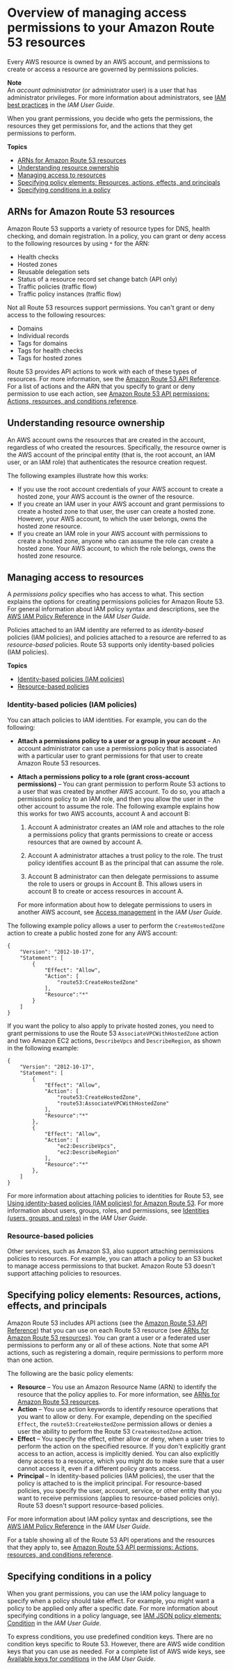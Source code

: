 # Overview of managing access permissions to your Amazon Route 53 resources<a name="access-control-overview"></a>

Every AWS resource is owned by an AWS account, and permissions to create or access a resource are governed by permissions policies\.

**Note**  
An *account administrator* \(or administrator user\) is a user that has administrator privileges\. For more information about administrators, see [IAM best practices](https://docs.aws.amazon.com/IAM/latest/UserGuide/best-practices.html) in the *IAM User Guide*\.

When you grant permissions, you decide who gets the permissions, the resources they get permissions for, and the actions that they get permissions to perform\.

**Topics**
+ [ARNs for Amazon Route 53 resources](#access-control-resources)
+ [Understanding resource ownership](#access-control-owner)
+ [Managing access to resources](#access-control-manage-access-intro)
+ [Specifying policy elements: Resources, actions, effects, and principals](#access-control-specify-r53-actions)
+ [Specifying conditions in a policy](#specifying-conditions)

## ARNs for Amazon Route 53 resources<a name="access-control-resources"></a>

Amazon Route 53 supports a variety of resource types for DNS, health checking, and domain registration\. In a policy, you can grant or deny access to the following resources by using `*` for the ARN:
+ Health checks
+ Hosted zones
+ Reusable delegation sets
+ Status of a resource record set change batch \(API only\)
+ Traffic policies \(traffic flow\)
+ Traffic policy instances \(traffic flow\)

Not all Route 53 resources support permissions\. You can't grant or deny access to the following resources:
+ Domains
+ Individual records
+ Tags for domains
+ Tags for health checks
+ Tags for hosted zones

Route 53 provides API actions to work with each of these types of resources\. For more information, see the [Amazon Route 53 API Reference](https://docs.aws.amazon.com/Route53/latest/APIReference/)\. For a list of actions and the ARN that you specify to grant or deny permission to use each action, see [Amazon Route 53 API permissions: Actions, resources, and conditions reference](r53-api-permissions-ref.md)\.

## Understanding resource ownership<a name="access-control-owner"></a>

An AWS account owns the resources that are created in the account, regardless of who created the resources\. Specifically, the resource owner is the AWS account of the principal entity \(that is, the root account, an IAM user, or an IAM role\) that authenticates the resource creation request\. 

The following examples illustrate how this works:
+ If you use the root account credentials of your AWS account to create a hosted zone, your AWS account is the owner of the resource\.
+ If you create an IAM user in your AWS account and grant permissions to create a hosted zone to that user, the user can create a hosted zone\. However, your AWS account, to which the user belongs, owns the hosted zone resource\.
+ If you create an IAM role in your AWS account with permissions to create a hosted zone, anyone who can assume the role can create a hosted zone\. Your AWS account, to which the role belongs, owns the hosted zone resource\.

## Managing access to resources<a name="access-control-manage-access-intro"></a>

A *permissions policy* specifies who has access to what\. This section explains the options for creating permissions policies for Amazon Route 53\. For general information about IAM policy syntax and descriptions, see the [AWS IAM Policy Reference](https://docs.aws.amazon.com/IAM/latest/UserGuide/reference_policies.html) in the *IAM User Guide*\.

Policies attached to an IAM identity are referred to as *identity\-based* policies \(IAM policies\), and policies attached to a resource are referred to as *resource\-based* policies\. Route 53 supports only identity\-based policies \(IAM policies\)\.

**Topics**
+ [Identity\-based policies \(IAM policies\)](#access-control-manage-access-intro-iam-policies)
+ [Resource\-based policies](#access-control-manage-access-intro-resource-policies)

### Identity\-based policies \(IAM policies\)<a name="access-control-manage-access-intro-iam-policies"></a>

You can attach policies to IAM identities\. For example, you can do the following:
+ **Attach a permissions policy to a user or a group in your account** – An account administrator can use a permissions policy that is associated with a particular user to grant permissions for that user to create Amazon Route 53 resources\.
+ **Attach a permissions policy to a role \(grant cross\-account permissions\)** – You can grant permission to perform Route 53 actions to a user that was created by another AWS account\. To do so, you attach a permissions policy to an IAM role, and then you allow the user in the other account to assume the role\. The following example explains how this works for two AWS accounts, account A and account B:

  1. Account A administrator creates an IAM role and attaches to the role a permissions policy that grants permissions to create or access resources that are owned by account A\.

  1. Account A administrator attaches a trust policy to the role\. The trust policy identifies account B as the principal that can assume the role\.

  1. Account B administrator can then delegate permissions to assume the role to users or groups in Account B\. This allows users in account B to create or access resources in account A\.

  For more information about how to delegate permissions to users in another AWS account, see [Access management](https://docs.aws.amazon.com/IAM/latest/UserGuide/access.html) in the *IAM User Guide*\.

The following example policy allows a user to perform the `CreateHostedZone` action to create a public hosted zone for any AWS account:

```
{
    "Version": "2012-10-17",
    "Statement": [
        {
            "Effect": "Allow",
            "Action": [
                "route53:CreateHostedZone"
            ],
            "Resource":"*"
        }
    ]
}
```

If you want the policy to also apply to private hosted zones, you need to grant permissions to use the Route 53 `AssociateVPCWithHostedZone` action and two Amazon EC2 actions, `DescribeVpcs` and `DescribeRegion`, as shown in the following example:

```
{
    "Version": "2012-10-17",
    "Statement": [
        {
            "Effect": "Allow",
            "Action": [
                "route53:CreateHostedZone",
                "route53:AssociateVPCWithHostedZone"
            ],
            "Resource":"*"
        },
        {
            "Effect": "Allow",
            "Action": [
                "ec2:DescribeVpcs",
                "ec2:DescribeRegion"
            ],
            "Resource":"*"
        },
    ]
}
```

For more information about attaching policies to identities for Route 53, see [Using identity\-based policies \(IAM policies\) for Amazon Route 53](access-control-managing-permissions.md)\. For more information about users, groups, roles, and permissions, see [Identities \(users, groups, and roles\)](https://docs.aws.amazon.com/IAM/latest/UserGuide/id.html) in the *IAM User Guide*\.

### Resource\-based policies<a name="access-control-manage-access-intro-resource-policies"></a>

Other services, such as Amazon S3, also support attaching permissions policies to resources\. For example, you can attach a policy to an S3 bucket to manage access permissions to that bucket\. Amazon Route 53 doesn't support attaching policies to resources\. 

## Specifying policy elements: Resources, actions, effects, and principals<a name="access-control-specify-r53-actions"></a>

Amazon Route 53 includes API actions \(see the [Amazon Route 53 API Reference](https://docs.aws.amazon.com/Route53/latest/APIReference/)\) that you can use on each Route 53 resource \(see [ARNs for Amazon Route 53 resources](#access-control-resources)\)\. You can grant a user or a federated user permissions to perform any or all of these actions\. Note that some API actions, such as registering a domain, require permissions to perform more than one action\.

The following are the basic policy elements:
+ **Resource** – You use an Amazon Resource Name \(ARN\) to identify the resource that the policy applies to\. For more information, see [ARNs for Amazon Route 53 resources](#access-control-resources)\.
+ **Action** – You use action keywords to identify resource operations that you want to allow or deny\. For example, depending on the specified `Effect`, the `route53:CreateHostedZone` permission allows or denies a user the ability to perform the Route 53 `CreateHostedZone` action\.
+ **Effect** – You specify the effect, either allow or deny, when a user tries to perform the action on the specified resource\. If you don't explicitly grant access to an action, access is implicitly denied\. You can also explicitly deny access to a resource, which you might do to make sure that a user cannot access it, even if a different policy grants access\.
+ **Principal** – In identity\-based policies \(IAM policies\), the user that the policy is attached to is the implicit principal\. For resource\-based policies, you specify the user, account, service, or other entity that you want to receive permissions \(applies to resource\-based policies only\)\. Route 53 doesn't support resource\-based policies\.

For more information about IAM policy syntax and descriptions, see the [AWS IAM Policy Reference](https://docs.aws.amazon.com/IAM/latest/UserGuide/reference_policies.html) in the *IAM User Guide*\.

For a table showing all of the Route 53 API operations and the resources that they apply to, see [Amazon Route 53 API permissions: Actions, resources, and conditions reference](r53-api-permissions-ref.md)\.

## Specifying conditions in a policy<a name="specifying-conditions"></a>

When you grant permissions, you can use the IAM policy language to specify when a policy should take effect\. For example, you might want a policy to be applied only after a specific date\. For more information about specifying conditions in a policy language, see [IAM JSON policy elements: Condition](https://docs.aws.amazon.com/IAM/latest/UserGuide/reference_policies_elements_condition.html) in the *IAM User Guide*\. 

To express conditions, you use predefined condition keys\. There are no condition keys specific to Route 53\. However, there are AWS wide condition keys that you can use as needed\. For a complete list of AWS wide keys, see [Available keys for conditions](https://docs.aws.amazon.com/IAM/latest/UserGuide/reference_policies_elements.html#AvailableKeys) in the *IAM User Guide*\. 